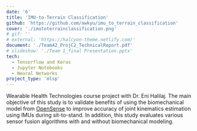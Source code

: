 ```yaml
---
date: '6'
title: 'IMU-to-Terrain Classification'
github: 'https://github.com/awkyu/imu_to_terrain_classification'
cover: './imutoterrainclassification.png'
# gif: ''
# external: 'https://halcyon-theme.netlify.com/'
document: './Team42_ProjC2_TechnicalReport.pdf'
# slideshow: './Team 1_final Presentation.pptx'
tech:
  - Tensorflow and Keras
  - Jupyter Notebooks
  - Neural Networks
project_type: 'mlsp'
---
```


Wearable Health Technologies course project with Dr. Eni Halilaj. The main objective of this study is to validate benefits of using the biomechanical model from [OpenSense](https://simtk.org/projects/opensense) to improve accuracy of joint kinematics estimation using IMUs during sit-to-stand. In addition, this study evaluates various sensor fusion algorithms with and without biomechanical modeling.
